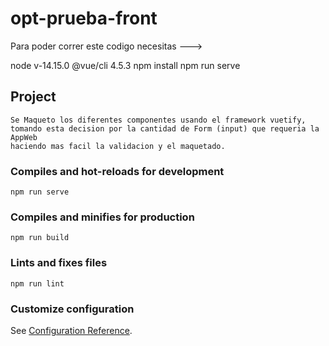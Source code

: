 # opt-prueba-front

Para poder correr este codigo necesitas --->

node v-14.15.0
@vue/cli 4.5.3
npm install
npm run serve





## Project
```
Se Maqueto los diferentes componentes usando el framework vuetify, tomando esta decision por la cantidad de Form (input) que requeria la AppWeb
haciendo mas facil la validacion y el maquetado.
```

### Compiles and hot-reloads for development
```
npm run serve
```

### Compiles and minifies for production
```
npm run build
```

### Lints and fixes files
```
npm run lint
```

### Customize configuration
See [Configuration Reference](https://cli.vuejs.org/config/).
